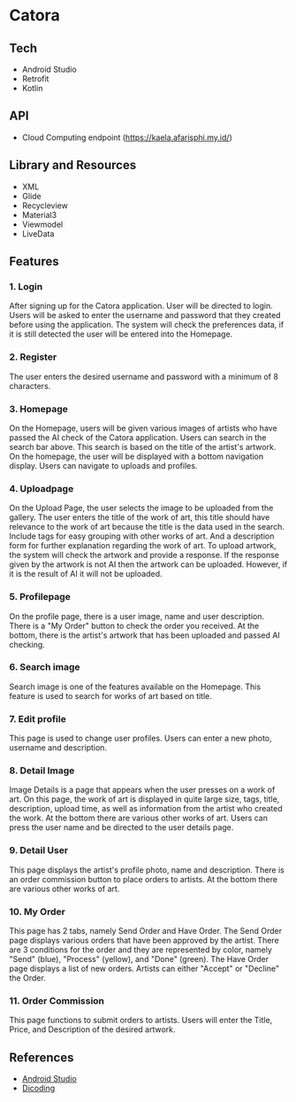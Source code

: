 # Catora

## Tech
- Android Studio
- Retrofit
- Kotlin

## API
- Cloud Computing endpoint (https://kaela.afarisphi.my.id/)

## Library and Resources
- XML
- Glide
- Recycleview
- Material3
- Viewmodel
- LiveData

## Features
### 1. Login
  After signing up for the Catora application. User will be directed to login. Users will be asked to enter the username and password that they created before using the application. The system will check the preferences data, if it is still detected the user will be entered into the Homepage.
### 2. Register
  The user enters the desired username and password with a minimum of 8 characters.
### 3. Homepage
  On the Homepage, users will be given various images of artists who have passed the AI ​​check of the Catora application. Users can search in the search bar above. This search is based on the title of the artist's artwork. On the homepage, the user will be displayed with a bottom navigation display. Users can navigate to uploads and profiles.
### 4. Uploadpage
  On the Upload Page, the user selects the image to be uploaded from the gallery. The user enters the title of the work of art, this title should have relevance to the work of art because the title is the data used in the search. Include tags for easy grouping with other works of art. And a description form for further explanation regarding the work of art. To upload artwork, the system will check the artwork and provide a response. If the response given by the artwork is not AI then the artwork can be uploaded. However, if it is the result of AI it will not be uploaded.
### 5. Profilepage
  On the profile page, there is a user image, name and user description. There is a "My Order" button to check the order you received. At the bottom, there is the artist's artwork that has been uploaded and passed AI checking.
### 6. Search image
  Search image is one of the features available on the Homepage. This feature is used to search for works of art based on title.
### 7. Edit profile
  This page is used to change user profiles. Users can enter a new photo, username and description.
### 8. Detail Image
  Image Details is a page that appears when the user presses on a work of art. On this page, the work of art is displayed in quite large size, tags, title, description, upload time, as well as information from the artist who created the work. At the bottom there are various other works of art. Users can press the user name and be directed to the user details page.
### 9. Detail User
  This page displays the artist's profile photo, name and description. There is an order commission button to place orders to artists. At the bottom there are various other works of art.
### 10. My Order
  This page has 2 tabs, namely Send Order and Have Order.
The Send Order page displays various orders that have been approved by the artist. There are 3 conditions for the order and they are represented by color, namely "Send" (blue), "Process" (yellow), and "Done" (green).
  The Have Order page displays a list of new orders. Artists can either "Accept" or "Decline" the Order.
### 11. Order Commission
  This page functions to submit orders to artists. Users will enter the Title, Price, and Description of the desired artwork.

## References
- [Android Studio](https://developer.android.com/)
- [Dicoding](https://www.dicoding.com/)
